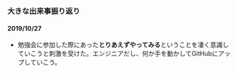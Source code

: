### 大きな出来事振り返り

#### 2019/10/27

- 勉強会に参加した際にあった**とりあえずやってみる**ということを凄く意識していこうと刺激を受けた。エンジニアだし、何か手を動かしてGitHubにアップしていこう。
